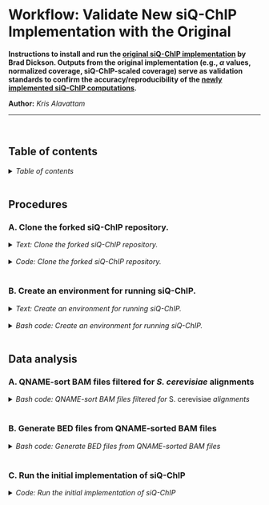 
Workflow: Validate New siQ-ChIP Implementation with the Original
================================================================

**Instructions to install and run the [original siQ-ChIP implementation](https://github.com/kalavattam/siQ-ChIP/tree/cerevisiae) by Brad Dickson. Outputs from the original implementation (e.g., $\alpha$ values, normalized coverage, siQ-ChIP-scaled coverage) serve as validation standards to confirm the accuracy/reproducibility of the [newly implemented siQ-ChIP computations](https://github.com/kalavattam/protocol_chipseq_signal_norm).**

**Author:** *Kris Alavattam*  

---
<br />

## Table of contents
<details>
<summary><i>Table of contents</i></summary>
<br />
<!-- MarkdownTOC -->

1. [Procedures](#procedures)
    1. [A. Clone the forked siQ-ChIP repository.](#a-clone-the-forked-siq-chip-repository)
    1. [B. Create an environment for running siQ-ChIP.](#b-create-an-environment-for-running-siq-chip)
1. [Data analysis](#data-analysis)
    1. [A. QNAME-sort BAM files filtered for *S. cerevisiae* alignments](#a-qname-sort-bam-files-filtered-for-s-cerevisiae-alignments)
    1. [B. Generate BED files from QNAME-sorted BAM files](#b-generate-bed-files-from-qname-sorted-bam-files)
    1. [C. Run the initial implementation of siQ-ChIP](#c-run-the-initial-implementation-of-siq-chip)

<!-- /MarkdownTOC -->
</details>
<br />

<a id="procedures"></a>
## Procedures
<a id="a-clone-the-forked-siq-chip-repository"></a>
### A. Clone the forked siQ-ChIP repository.
<details>
<summary><i>Text: Clone the forked siQ-ChIP repository.</i></summary>
<br />

`#TODO`
</details>
<br />

<details>
<summary><i>Code: Clone the forked siQ-ChIP repository.</i></summary>

```bash
#!/bin/bash

#  Optional: Request an interactive node
grabnode  # Request 1 core, 20 GB memory, 1 day, no GPU

#  Define function to write a warning message to stderr and return code 1
function echo_warning() { echo "Warning: $*" >&2; return 1; }


#  Define variables for directory paths and environment name
dir_bas="${HOME}/repos"  ## WARNING: Change as needed ##
dir_rep="${dir_bas}/siQ-ChIP"
git_rep="kalavattam/siQ-ChIP"
branch="cerevisiae"

#  Go to base repository directory
cd "${dir_bas}" || echo_warning "cd'ing failed; check on this"

#  Clone forked siQ-ChIP repository
if [[ ! -d "${dir_rep}" ]]; then gh repo clone "${git_rep}"; fi

#  Checkout the 'cerevisiae' branch
cd "${dir_rep}" || echo_warning "cd'ing failed; check on this"

#  Switch to the specified branch
git checkout -b "${branch}"

echo "Repository is ready and on branch '${branch}'."
```
</details>
<br />

<a id="b-create-an-environment-for-running-siq-chip"></a>
### B. Create an environment for running siQ-ChIP.
<details>
<summary><i>Text: Create an environment for running siQ-ChIP.</i></summary>
<br />

`#TODO`
</details>
<br />

<details>
<summary><i>Bash code: Create an environment for running siQ-ChIP.</i></summary>

```bash
#!/bin/bash

#  Optional: Request an interactive node
grabnode  # Request 1 core, 20 GB memory, 1 day, no GPU

#  Define variables for directory paths and environment name
dir_bas="${HOME}/repos"  ## WARNING: Change as needed ##
dir_rep="${dir_bas}/protocol_chipseq_signal_norm"
dir_scr="${dir_rep}/scripts"
env_nam="env_siqchip"

#  Create an environment containing siQ-ChIP dependencies
bash "${dir_scr}/install_envs.sh" \
    --env_nam "${env_nam}" \
    --yes
```
</details>
<br />

<a id="data-analysis"></a>
## Data analysis
<a id="a-qname-sort-bam-files-filtered-for-s-cerevisiae-alignments"></a>
### A. QNAME-sort BAM files filtered for *S. cerevisiae* alignments
<details>
<summary><i>Bash code: QNAME-sort BAM files filtered for </i>S. cerevisiae<i> alignments</i></summary>

```bash
#!/bin/bash

#  Optional: Request an interactive node
grabnode  # Request 1 core, 20 GB memory, 1 day, no GPU

#  Define variables for directory paths, environment, submission script
#+ arguments, metadata, and so on
dir_bas="${HOME}/repos"  ## WARNING: Change as needed ##
dir_rep="${dir_bas}/protocol_chipseq_signal_norm"
dir_scr="${dir_rep}/scripts"
dir_fnc="${dir_scr}/functions"
dir_dat="${dir_rep}/data"
dir_pro="${dir_dat}/processed"

aligner="bowtie2"
a_type="global"
req_flg=true
flg="$(if ${req_flg}; then echo "2"; else echo "NA"; fi)"
mapq=1
species="sc"

dir_aln="${dir_pro}/align_${aligner}_${a_type}"
dir_bam="${dir_aln}/flag-${flg}_mapq-${mapq}/${species}"

pattern="*.bam"
exclude="*Brn1*"
depth=1
infiles="$(  ## WARNING: Change search parameters as needed ##
    bash "${dir_scr}/find_files.sh" \
        --dir_fnd "${dir_bam}" \
        --pattern "${pattern}" \
        --exclude "${exclude}" \
        --depth ${depth}
)"

scr_sub="${dir_scr}/submit_qsort_bam_slurm.sh"
env_nam="env_siqchip"
dir_out="${dir_bam}_qnam"
err_out="${dir_out}/logs"

day="$(date '+%Y-%m%d')"
nam_job="qsort_bams"
threads=8
time="2:00:00"
num_job=$(awk -F "," '{ print NF }' <<< "${infiles}")
max_job=6

#  Create output directory structure for trimmed FASTQ files and logs
mkdir -p ${dir_out}/{docs,logs}

#  Debug variable assignments
if ${debug:-true}; then
    {
        echo "####################################"
        echo "## Hardcoded variable assignments ##"
        echo "####################################"
        echo ""
        echo "\${dir_bas}=${dir_bas}"
        echo "\${dir_rep}=${dir_rep}"
        echo "\${dir_scr}=${dir_scr}"
        echo "\${dir_fnc}=${dir_fnc}"
        echo "\${dir_dat}=${dir_dat}"
        echo "\${dir_pro}=${dir_pro}"
        echo ""
        echo "\${aligner}=${aligner}"
        echo "\${a_type}=${a_type}"
        echo "\${req_flg}=${req_flg}"
        echo "\${flg}=${flg}"
        echo "\${mapq}=${mapq}"
        echo "\${species}=${species}"
        echo ""
        echo "\${dir_aln}=${dir_aln}"
        echo "\${dir_bam}=${dir_bam}"
        echo ""
        echo "\${pattern}=${pattern}"
        echo "\${exclude}=${exclude}"
        echo "\${depth}=${depth}"
        echo "\${infiles}=${infiles}"
        echo ""
        echo "\${scr_sub}=${scr_sub}"
        echo "\${env_nam}=${env_nam}"
        echo "\${dir_out}=${dir_out}"
        echo "\${err_out}=${err_out}"
        echo ""
        echo "\${day}=${day}"
        echo "\${nam_job}=${nam_job}"
        echo "\${threads}=${threads}"
        echo "\${time}=${time}"
        echo "\${num_job}=${num_job}"
        echo "\${max_job}=${max_job}"
        echo ""
        echo ""
    } >> >(tee -a "${err_out}/${day}.execute.stdout.txt")
fi

#  Source utility functions
source "${dir_fnc}/check_program_path.sh"
source "${dir_fnc}/echo_warning.sh"
source "${dir_fnc}/handle_env.sh"

#  Activate the required environment
handle_env "${env_nam}"

#  Check the availability of Samtools and SLURM sbatch
check_program_path samtools
check_program_path sbatch

#  Debug call to sbatch with submission script
if ${debug:-true}; then
    {
        echo "####################"
        echo "## Call to sbatch ##"
        echo "####################"
        echo ""
        echo "sbatch \\"
        echo "    --job-name=${nam_job} \\"
        echo "    --nodes=1 \\"
        echo "    --cpus-per-task=${threads} \\"
        echo "    --time=${time} \\"
        echo "    --error=${err_out}/${nam_job}.%A-%a.stderr.txt \\"
        echo "    --output=${err_out}/${nam_job}.%A-%a.stdout.txt \\"
        echo "    --array=1-${num_job}%${max_job} \\"
        echo "    ${scr_sub} \\"
        echo "        ${env_nam} \\"
        echo "        ${threads} \\"
        echo "        ${infiles} \\"
        echo "        ${dir_out} \\"
        echo "        ${err_out} \\"
        echo "        ${nam_job}"
        echo ""
        echo ""
        echo "#########################################"
        echo "## Contents of SLURM submission script ##"
        echo "#########################################"
        echo ""
        echo "## ${scr_sub} ##"
        echo ""
        cat "${scr_sub}"
        echo ""
    } >> >(tee -a "${err_out}/${day}.execute.stdout.txt")
fi

#  Run SLURM submission script to QNAME-sort BAM files 
# shellcheck disable=SC2046,SC2086
sbatch \
    --job-name=${nam_job} \
    --nodes=1 \
    --cpus-per-task=${threads} \
    --time=${time} \
    --error=${err_out}/${nam_job}.%A-%a.stderr.txt \
    --output=${err_out}/${nam_job}.%A-%a.stdout.txt \
    --array=1-${num_job}%${max_job} \
    ${scr_sub} \
        ${env_nam} \
        ${threads} \
        ${infiles} \
        ${dir_out} \
        ${err_out} \
        ${nam_job}

#  Compress large stdout and stderr files, and remove files with size 0
bash "${dir_scr}/compress_remove_files.sh" --dir_fnd "${err_out}"
```
</details>
<br />

<a id="b-generate-bed-files-from-qname-sorted-bam-files"></a>
### B. Generate BED files from QNAME-sorted BAM files
<details>
<summary><i>Bash code: Generate BED files from QNAME-sorted BAM files</i></summary>

```bash
#!/bin/bash

#  Optional: Request an interactive node
grabnode  # Request 1 core, 20 GB memory, 1 day, no GPU

#  Define variables for directory paths, environment, submission script
#+ arguments, metadata, and so on
dir_bas="${HOME}/repos"  ## WARNING: Change as needed ##
dir_rep="${dir_bas}/protocol_chipseq_signal_norm"
dir_scr="${dir_rep}/scripts"
dir_fnc="${dir_scr}/functions"
dir_dat="${dir_rep}/data"
dir_pro="${dir_dat}/processed"

aligner="bowtie2"
a_type="global"
req_flg=true
flg="$(if ${req_flg}; then echo "2"; else echo "NA"; fi)"
mapq=1
spe_typ="sc_qnam"

dir_aln="${dir_pro}/align_${aligner}_${a_type}"
dir_bam="${dir_aln}/flag-${flg}_mapq-${mapq}/${spe_typ}"

pattern="*.bam"
depth=1
infiles="$(  ## WARNING: Change search parameters as needed ##
    bash "${dir_scr}/find_files.sh" \
        --dir_fnd "${dir_bam}" \
        --pattern "${pattern}" \
        --depth ${depth}
)"

scr_sub="${dir_scr}/submit_convert_bam_bed_slurm.sh"
env_nam="env_siqchip"
dir_out="${dir_bam%_qnam}_bed"
err_out="${dir_out}/logs"

day="$(date '+%Y-%m%d')"
nam_job="convert_bam_bed"
threads=8
time="2:00:00"
num_job=$(awk -F "," '{ print NF }' <<< "${infiles}")
max_job=6

#  Create output directory structure for trimmed FASTQ files and logs
mkdir -p ${dir_out}/{docs,logs}

#  Debug variable assignments
if ${debug:-true}; then
    {
        echo "####################################"
        echo "## Hardcoded variable assignments ##"
        echo "####################################"
        echo ""
        echo "\${dir_bas}=${dir_bas}"
        echo "\${dir_rep}=${dir_rep}"
        echo "\${dir_scr}=${dir_scr}"
        echo "\${dir_fnc}=${dir_fnc}"
        echo "\${dir_dat}=${dir_dat}"
        echo "\${dir_pro}=${dir_pro}"
        echo ""
        echo "\${aligner}=${aligner}"
        echo "\${a_type}=${a_type}"
        echo "\${req_flg}=${req_flg}"
        echo "\${flg}=${flg}"
        echo "\${mapq}=${mapq}"
        echo "\${spe_typ}=${spe_typ}"
        echo ""
        echo "\${dir_aln}=${dir_aln}"
        echo "\${dir_bam}=${dir_bam}"
        echo ""
        echo "\${pattern}=${pattern}"
        echo "\${depth}=${depth}"
        echo "\${infiles}=${infiles}"
        echo ""
        echo "\${scr_sub}=${scr_sub}"
        echo "\${env_nam}=${env_nam}"
        echo "\${dir_out}=${dir_out}"
        echo "\${err_out}=${err_out}"
        echo ""
        echo "\${day}=${day}"
        echo "\${nam_job}=${nam_job}"
        echo "\${threads}=${threads}"
        echo "\${time}=${time}"
        echo "\${num_job}=${num_job}"
        echo "\${max_job}=${max_job}"
        echo ""
        echo ""
    } >> >(tee -a rm "${err_out}/${day}.execute.stdout.txt")
fi

#  Source utility functions
source "${dir_fnc}/check_program_path.sh"
source "${dir_fnc}/echo_warning.sh"
source "${dir_fnc}/handle_env.sh"

#  Activate the required environment
handle_env "${env_nam}"

#  Check the availability of Samtools and SLURM sbatch
check_program_path samtools
check_program_path sbatch

#  Debug call to sbatch with submission script
if ${debug:-true}; then
    {
        echo "####################"
        echo "## Call to sbatch ##"
        echo "####################"
        echo ""
        echo "sbatch \\"
        echo "    --job-name=${nam_job} \\"
        echo "    --nodes=1 \\"
        echo "    --cpus-per-task=${threads} \\"
        echo "    --time=${time} \\"
        echo "    --error=${err_out}/${nam_job}.%A-%a.stderr.txt \\"
        echo "    --output=${err_out}/${nam_job}.%A-%a.stdout.txt \\"
        echo "    --array=1-${num_job}%${max_job} \\"
        echo "    ${scr_sub} \\"
        echo "        ${env_nam} \\"
        echo "        ${threads} \\"
        echo "        ${infiles} \\"
        echo "        ${dir_out} \\"
        echo "        ${err_out} \\"
        echo "        ${nam_job}"
        echo ""
        echo ""
        echo "#########################################"
        echo "## Contents of SLURM submission script ##"
        echo "#########################################"
        echo ""
        echo "## ${scr_sub} ##"
        echo ""
        cat "${scr_sub}"
        echo ""
    } >> >(tee -a less "${err_out}/${day}.execute.stdout.txt")
fi

#  Run SLURM submission script to generate BED files from QNAME-sorted BAM
#+ files
# shellcheck disable=SC2046,SC2086
sbatch \
    --job-name=${nam_job} \
    --nodes=1 \
    --cpus-per-task=${threads} \
    --time=${time} \
    --error=${err_out}/${nam_job}.%A-%a.stderr.txt \
    --output=${err_out}/${nam_job}.%A-%a.stdout.txt \
    --array=1-${num_job}%${max_job} \
    ${scr_sub} \
        ${env_nam} \
        ${threads} \
        ${infiles} \
        ${dir_out} \
        ${err_out} \
        ${nam_job}

#  Compress large stdout and stderr files, and remove files with size 0
bash "${dir_scr}/compress_remove_files.sh" --dir_fnd "${err_out}"
```
</details>
<br />

<a id="c-run-the-initial-implementation-of-siq-chip"></a>
### C. Run the initial implementation of siQ-ChIP
<details>
<summary><i>Code: Run the initial implementation of siQ-ChIP</i></summary>

```bash
#!/bin/bash

#  Optional: Request an interactive node
grabnode  # Request 1 core, 20 GB memory, 1 day, no GPU

#  Define variables for directory paths, environment, submission script
#+ arguments, metadata, and so on
dir_bas="${HOME}/repos"  ## WARNING: Change as needed ##
dir_rep="${dir_bas}/protocol_chipseq_signal_norm"
dir_scr="${dir_rep}/scripts"
dir_fnc="${dir_scr}/functions"
dir_dat="${dir_rep}/data"
dir_pro="${dir_dat}/processed"

aligner="bowtie2"
a_type="global"
req_flg=true
flg="$(if ${req_flg}; then echo "2"; else echo "NA"; fi)"
mapq=1
spe_typ="sc_bed"

dir_aln="${dir_pro}/align_${aligner}_${a_type}"
dir_bed="${dir_aln}/flag-${flg}_mapq-${mapq}/${spe_typ}"

depth=1
IFS=',' read -r -a arr_IP <<< "$(
    bash "${dir_scr}/find_files.sh" \
        --dir_fnd "${dir_bed}" \
        --pattern "IP_*.bed" \
        --depth ${depth}
)"
IFS=',' read -r -a arr_in <<< "$(
    bash "${dir_scr}/find_files.sh" \
        --dir_fnd "${dir_bed}" \
        --pattern "in_*.bed" \
        --depth ${depth}
)"

dir_ini="${dir_pro}/compute_coverage"
dir_cov="${dir_ini}/${aligner}_${a_type}_flag-${flg}_mapq-${mapq}"
typ_cov="siqchip"
dir_out="${dir_cov}/${typ_cov}"
dir_doc="${dir_out}/docs"
dir_log="${dir_out}/logs"

dir_raw="${dir_dat}/raw/docs"
fil_raw="measurements_siqchip_initial.tsv"
pth_raw="${dir_raw}/${fil_raw}"

dir_siq="${dir_bas}/siQ-ChIP"
fil_siq="get_siq.sh"
scr_siq="${dir_siq}/${fil_siq}"

#  Create output directory structure for trimmed FASTQ files and logs
mkdir -p ${dir_out}/{docs,logs}

if ${debug:-true}; then
    {
        echo "####################################"
        echo "## Hardcoded variable assignments ##"
        echo "####################################"
        echo ""
        echo "\${dir_bas}=${dir_bas}"
        echo "\${dir_rep}=${dir_rep}"
        echo "\${dir_scr}=${dir_scr}"
        echo "\${dir_fnc}=${dir_fnc}"
        echo "\${dir_dat}=${dir_dat}"
        echo "\${dir_pro}=${dir_pro}"
        echo ""
        echo "\${aligner}=${aligner}"
        echo "\${a_type}=${a_type}"
        echo "\${req_flg}=${req_flg}"
        echo "\${flg}=${flg}"
        echo "\${mapq}=${mapq}"
        echo "\${spe_typ}=${spe_typ}"
        echo ""
        echo "\${dir_aln}=${dir_aln}"
        echo "\${dir_bed}=${dir_bed}"
        echo ""
        echo "\${depth}=${depth}"
        echo "\${arr_IP[@]}=( ${arr_IP[*]} )"
        echo "\${arr_in[@]}=( ${arr_in[*]} )"
        echo ""
        echo "\${dir_ini}=${dir_ini}"
        echo "\${dir_cov}=${dir_cov}"
        echo "\${typ_cov}=${typ_cov}"
        echo "\${dir_out}=${dir_out}"
        echo "\${dir_doc}=${dir_doc}"
        echo "\${dir_log}=${dir_log}"
        echo ""
        echo "\${dir_raw}=${dir_raw}"
        echo "\${fil_raw}=${fil_raw}"
        echo "\${pth_raw}=${pth_raw}"
        echo ""
        echo "\${dir_siq}=${dir_siq}"
        echo "\${fil_siq}=${fil_siq}"
        echo "\${scr_siq}=${scr_siq}"
        echo ""
        echo ""
    }
fi

if ${need_to_do:-false}; then
    #  Create (temporary) decompressed versions of the BED files
    for file in ${dir_out}/*.bed.gz; do gunzip -k "${file}"; done
fi

if ${need_to_do:-false}; then
    #  Compute the average fragment length per sample
    for file in ${dir_out}/*.bed; do
        name="$(basename "${file}" ".sc.qnam.bed")"
        cat "${file}" \
            | awk -v name="${name}" '
                BEGIN {
                    OFS = "\t"
                } {
                    sum += $4
                    count++
                } END {
                    print name, (count ? sum / count : 0)
                }
        ' \
            > "${dir_doc}/"  #TODO: Pick up with this tomorrow...
    done
fi

if ${need_to_do:-false}; then
    #  Use awk to process a TSV file of per-sample siQ-ChIP measurements to
    #+ create parameter files for each sample
    cat "${pth_raw}" \
        | awk -v dir_doc="${dir_doc}" '
            BEGIN {
                FS = "\t"   # Set input field separator to tab
                OFS = "\n"  # Set output field separator to newline
            } NR == 1 {
                #  Store header values (column names) in an array for outfile
                #+ names
                for (i = 2; i <= NF; i++) {
                    file_names[i] = dir_doc "/params_" $i ".txt";
                }
                next  # Skip processing the header row
            } {
                #  Append rows 2 to 7 to respective files
                for (i = 2; i <= NF; i++) {
                    print $i > file_names[i]
                }
            }
        '
fi

if ${debug:-true}; then
    #  Debug the contents of the TXT parameters
    for file in ${dir_doc}/*.txt; do
        echo "## $(basename "${file}") ##"
        cat "${file}"
        echo ""
    done
fi

if ${debug:-true}; then
    #  Debug lists of the IP and input BED files, and the TXT parameter files
    for file in "${arr_IP[@]}"; do echo "${file}"; done && echo ""
    for file in "${arr_in[@]}"; do echo "${file}"; done && echo ""
    for file in ${dir_doc}/*.txt; do echo "${file}"; done
fi
```
</details>
<br />

